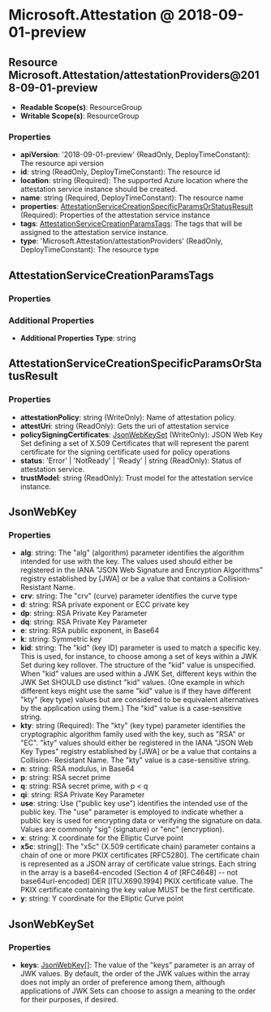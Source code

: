 # Microsoft.Attestation @ 2018-09-01-preview

## Resource Microsoft.Attestation/attestationProviders@2018-09-01-preview
* **Readable Scope(s)**: ResourceGroup
* **Writable Scope(s)**: ResourceGroup
### Properties
* **apiVersion**: '2018-09-01-preview' (ReadOnly, DeployTimeConstant): The resource api version
* **id**: string (ReadOnly, DeployTimeConstant): The resource id
* **location**: string (Required): The supported Azure location where the attestation service instance should be created.
* **name**: string (Required, DeployTimeConstant): The resource name
* **properties**: [AttestationServiceCreationSpecificParamsOrStatusResult](#attestationservicecreationspecificparamsorstatusresult) (Required): Properties of the attestation service instance
* **tags**: [AttestationServiceCreationParamsTags](#attestationservicecreationparamstags): The tags that will be assigned to the attestation service instance.
* **type**: 'Microsoft.Attestation/attestationProviders' (ReadOnly, DeployTimeConstant): The resource type

## AttestationServiceCreationParamsTags
### Properties
### Additional Properties
* **Additional Properties Type**: string

## AttestationServiceCreationSpecificParamsOrStatusResult
### Properties
* **attestationPolicy**: string (WriteOnly): Name of attestation policy.
* **attestUri**: string (ReadOnly): Gets the uri of attestation service
* **policySigningCertificates**: [JsonWebKeySet](#jsonwebkeyset) (WriteOnly): JSON Web Key Set defining a set of X.509 Certificates that will represent the parent certificate for the signing certificate used for policy operations
* **status**: 'Error' | 'NotReady' | 'Ready' | string (ReadOnly): Status of attestation service.
* **trustModel**: string (ReadOnly): Trust model for the attestation service instance.

## JsonWebKey
### Properties
* **alg**: string: The "alg" (algorithm) parameter identifies the algorithm intended for
use with the key.  The values used should either be registered in the
IANA "JSON Web Signature and Encryption Algorithms" registry
established by [JWA] or be a value that contains a Collision-
Resistant Name.
* **crv**: string: The "crv" (curve) parameter identifies the curve type
* **d**: string: RSA private exponent or ECC private key
* **dp**: string: RSA Private Key Parameter
* **dq**: string: RSA Private Key Parameter
* **e**: string: RSA public exponent, in Base64
* **k**: string: Symmetric key
* **kid**: string: The "kid" (key ID) parameter is used to match a specific key.  This
is used, for instance, to choose among a set of keys within a JWK Set
during key rollover.  The structure of the "kid" value is
unspecified.  When "kid" values are used within a JWK Set, different
keys within the JWK Set SHOULD use distinct "kid" values.  (One
example in which different keys might use the same "kid" value is if
they have different "kty" (key type) values but are considered to be
equivalent alternatives by the application using them.)  The "kid"
value is a case-sensitive string.
* **kty**: string (Required): The "kty" (key type) parameter identifies the cryptographic algorithm
family used with the key, such as "RSA" or "EC". "kty" values should
either be registered in the IANA "JSON Web Key Types" registry
established by [JWA] or be a value that contains a Collision-
Resistant Name.  The "kty" value is a case-sensitive string.
* **n**: string: RSA modulus, in Base64
* **p**: string: RSA secret prime
* **q**: string: RSA secret prime, with p < q
* **qi**: string: RSA Private Key Parameter
* **use**: string: Use ("public key use") identifies the intended use of
the public key. The "use" parameter is employed to indicate whether
a public key is used for encrypting data or verifying the signature
on data. Values are commonly "sig" (signature) or "enc" (encryption).
* **x**: string: X coordinate for the Elliptic Curve point
* **x5c**: string[]: The "x5c" (X.509 certificate chain) parameter contains a chain of one
or more PKIX certificates [RFC5280].  The certificate chain is
represented as a JSON array of certificate value strings.  Each
string in the array is a base64-encoded (Section 4 of [RFC4648] --
not base64url-encoded) DER [ITU.X690.1994] PKIX certificate value.
The PKIX certificate containing the key value MUST be the first
certificate.
* **y**: string: Y coordinate for the Elliptic Curve point

## JsonWebKeySet
### Properties
* **keys**: [JsonWebKey](#jsonwebkey)[]: The value of the "keys" parameter is an array of JWK values.  By
default, the order of the JWK values within the array does not imply
an order of preference among them, although applications of JWK Sets
can choose to assign a meaning to the order for their purposes, if
desired.

